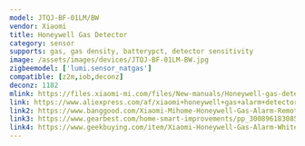```yaml
---
model: JTQJ-BF-01LM/BW
vendor: Xiaomi
title: Honeywell Gas Detector 
category: sensor
supports: gas, gas density, batterypct, detector sensitivity
image: /assets/images/devices/JTQJ-BF-01LM-BW.jpg
zigbeemodel: ['lumi.sensor_natgas']
compatible: [z2m,iob,deconz]
deconz: 1182
mlink: https://files.xiaomi-mi.com/files/New-manuals/Honeywell-gas-detector-EN.pdf
link: https://www.aliexpress.com/af/xiaomi+honeywell+gas+alarm+detector.html
link2: https://www.banggood.com/Xiaomi-Mihome-Honeywell-Gas-Alarm-Remote-Alert-Air-Exhaust-Sensor-p-1148107.html
link3: https://www.gearbest.com/home-smart-improvements/pp_3008961830855515.html
link4: https://www.geekbuying.com/item/Xiaomi-Honeywell-Gas-Alarm-White-396388.html
---
```

